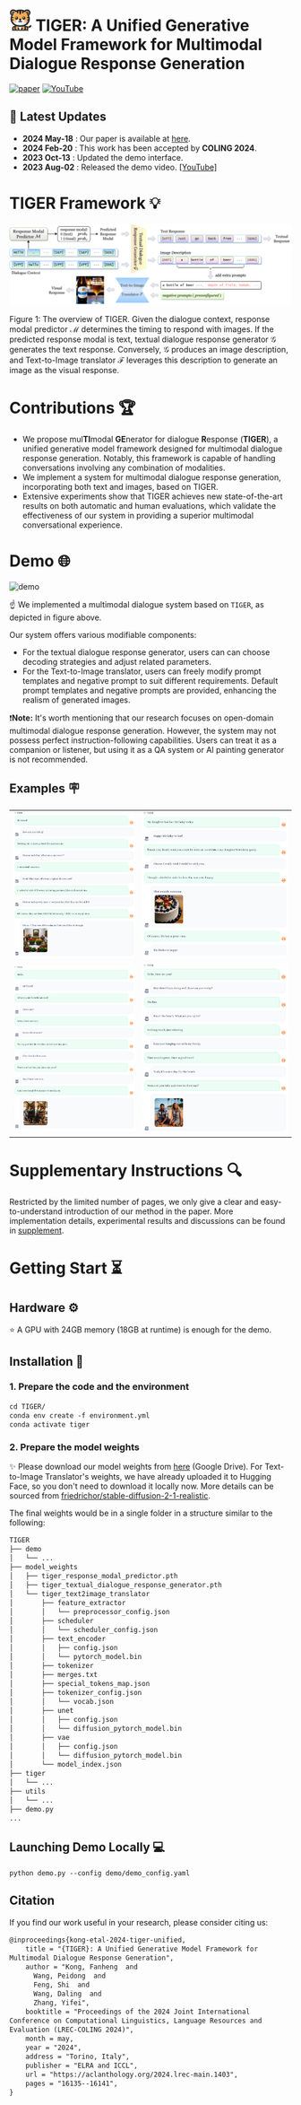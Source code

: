 # <img src="figs/tiger_logo.png" height="40px"> TIGER: A Unified Generative Model Framework for Multimodal Dialogue Response Generation

[![paper](https://img.shields.io/badge/ACL%20Anthology-FF0000.svg)](https://aclanthology.org/2024.lrec-main.1403/) [![YouTube](https://badges.aleen42.com/src/youtube.svg)](https://youtu.be/Kd0CMwDs8Rk)

## :loudspeaker: Latest Updates

- **2024 May-18** : Our paper is available at [here](https://aclanthology.org/2024.lrec-main.1403/).
- **2024 Feb-20** : This work has been accepted by **COLING 2024**.
- **2023 Oct-13** : Updated the demo interface.
- **2023 Aug-02** : Released the demo video. [[YouTube]](https://youtu.be/Kd0CMwDs8Rk)


# TIGER Framework :bulb:

![model](figs/TIGER.png)

Figure 1: The overview of TIGER. Given the dialogue context, response modal predictor $\mathcal{M}$ determines the timing to respond with images. If the predicted response modal is text, textual dialogue response generator $\mathcal{G}$ generates the text response. Conversely, $\mathcal{G}$ produces an image description, and Text-to-Image translator $\mathcal{F}$ leverages this description to generate an image as the visual response.

# Contributions :trophy:

- We propose mul**TI**modal **GE**nerator for dialogue **R**esponse (**TIGER**), a unified generative model framework designed for multimodal dialogue response generation. Notably, this framework is capable of handling conversations involving any combination of modalities.
- We implement a system for multimodal dialogue response generation, incorporating both text and images, based on TIGER.
- Extensive experiments show that TIGER achieves new state-of-the-art results on both automatic and human evaluations, which validate the effectiveness of our system in providing a superior multimodal conversational experience.

# Demo :globe_with_meridians:

![demo](figs/screenshot/demo_system.png)

&#9757; We implemented a multimodal dialogue system based on ```TIGER```, as depicted in figure above.    

Our system offers various modifiable components:  
- For the textual dialogue response generator, users can can choose decoding strategies and adjust related parameters.  
- For the Text-to-Image translator, users can freely modify prompt templates and negative prompt to suit different requirements. Default prompt templates and negative prompts are provided, enhancing the realism of generated images.

&#10071;**Note:** It's worth mentioning that our research focuses on open-domain multimodal dialogue response generation. However, the system may not possess perfect instruction-following capabilities. Users can treat it as a companion or listener, but using it as a QA system or AI painting generator is not recommended.

## Examples :placard:

|   |   |
:-------------------------:|:-------------------------:
![conv1](figs/screenshot/conversation1.png) | ![conv2](figs/screenshot/conversation2.png)
![conv3](figs/screenshot/conversation3.png) | ![conv4](figs/screenshot/conversation4.png)

# Supplementary Instructions :mag:

Restricted by the limited number of pages, we only give a clear and easy-to-understand introduction of our method in the paper. More implementation details, experimental results and discussions can be found in [supplement](supplement.md).

# Getting Start :hourglass_flowing_sand:

## Hardware :gear:

&#11088; A GPU with 24GB memory (18GB at runtime) is enough for the demo.  

## Installation :wrench:

### 1. Prepare the code and the environment
```
cd TIGER/
conda env create -f environment.yml
conda activate tiger
```

### 2. Prepare the model weights

&#10024; Please download our model weights from [here](https://drive.google.com/drive/folders/1ulc4X0yzJHQNFZJ2nyH5H9ZatZPkzZTC?usp=sharing) (Google Drive). For Text-to-Image Translator's weights, we have already uploaded it to Hugging Face, so you don't need to download it locally now. More details can be sourced from [friedrichor/stable-diffusion-2-1-realistic](https://huggingface.co/friedrichor/stable-diffusion-2-1-realistic).

The final weights would be in a single folder in a structure similar to the following:

```
TIGER
├── demo
│   └── ...
├── model_weights
│   ├── tiger_response_modal_predictor.pth
│   ├── tiger_textual_dialogue_response_generator.pth
│   └── tiger_text2image_translator
│       ├── feature_extractor
│       │   └── preprocessor_config.json
│       ├── scheduler
│       │   └── scheduler_config.json
│       ├── text_encoder
│       │   ├── config.json
│       │   └── pytorch_model.bin
│       ├── tokenizer
│       ├── merges.txt
│       ├── special_tokens_map.json
│       ├── tokenizer_config.json
│       │   └── vocab.json
│       ├── unet
│       │   ├── config.json
│       │   └── diffusion_pytorch_model.bin
│       ├── vae
│       │   ├── config.json
│       │   └── diffusion_pytorch_model.bin
│       └── model_index.json
├── tiger
│   └── ...
├── utils
│   └── ...
├── demo.py
...
```

## Launching Demo Locally :computer:

```
python demo.py --config demo/demo_config.yaml
```


## Citation  
If you find our work  useful in your research, please consider citing us:
```
@inproceedings{kong-etal-2024-tiger-unified,
    title = "{TIGER}: A Unified Generative Model Framework for Multimodal Dialogue Response Generation",
    author = "Kong, Fanheng  and
      Wang, Peidong  and
      Feng, Shi  and
      Wang, Daling  and
      Zhang, Yifei",
    booktitle = "Proceedings of the 2024 Joint International Conference on Computational Linguistics, Language Resources and Evaluation (LREC-COLING 2024)",
    month = may,
    year = "2024",
    address = "Torino, Italy",
    publisher = "ELRA and ICCL",
    url = "https://aclanthology.org/2024.lrec-main.1403",
    pages = "16135--16141",
}
```
